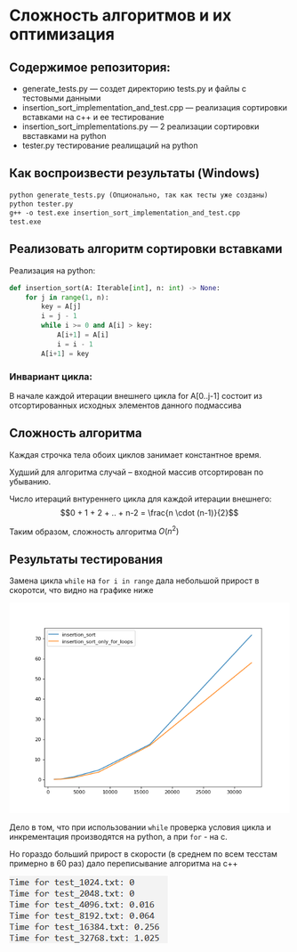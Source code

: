 # Сложность алгоритмов и их оптимизация

## Содержимое репозитория:
* generate_tests.py — создет директорию tests.py и файлы с тестовыми данными
* insertion_sort_implementation_and_test.cpp — реализация сортировки вставками на c++ и ее тестирование
* insertion_sort_implementations.py — 2 реализации сортировки ввставками на python
* tester.py тестирование реалищаций на python

## Как воспроизвести результаты (Windows)
```
python generate_tests.py (Опционально, так как тесты уже созданы)
python tester.py
g++ -o test.exe insertion_sort_implementation_and_test.cpp
test.exe
```

## Реализовать алгоритм сортировки вставками

Реализация на python:
```python                                       
def insertion_sort(A: Iterable[int], n: int) -> None:
    for j in range(1, n):
        key = A[j]
        i = j - 1
        while i >= 0 and A[i] > key:
            A[i+1] = A[i]
            i = i - 1
        A[i+1] = key
```

### Инвариант цикла:
В начале каждой итерации внешнего цикла for A[0..j-1] состоит из отсортированных исходных элементов данного подмассива

## Сложность алгоритма
Каждая строчка тела обоих циклов занимает константное время.  

Худший для алгоритма случай – входной массив отсортирован по убыванию.

Число итераций внтуреннего цикла для каждой итерации внешнего:
$$0 + 1 + 2 + .. + n-2 = \frac{n \cdot (n-1)}{2}$$

Таким образом, сложность алгоритма $O(n^2)$

## Результаты тестирования

Замена цикла `while` на `for i in range` дала небольшой прирост в скоротси, что видно на графике ниже

![сравнение реалзиаций на python](./images_for_readme/algorythm_time_comaprison.png)

Дело в том, что при использовании `while` проверка условия цикла и инкрементация производятся на python, а при `for` - на c.

Но гораздо больший прирост в скорости (в среднем по всем тесстам примерно в 60 раз) дало переписывание алгоритма на c++

![время работы реализации на c++](./images_for_readme/cpp_results.png)
